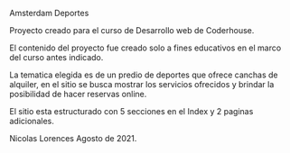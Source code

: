 Amsterdam Deportes

Proyecto creado para el curso de Desarrollo web de Coderhouse.

El contenido del proyecto fue creado solo a fines educativos en el marco del curso antes indicado.

La tematica elegida es de un predio de deportes que ofrece canchas de alquiler, en el sitio se busca mostrar los servicios ofrecidos y brindar la posibilidad de hacer reservas online.

El sitio esta estructurado con 5 secciones en el Index y 2 paginas adicionales. 

Nicolas Lorences
Agosto de 2021.